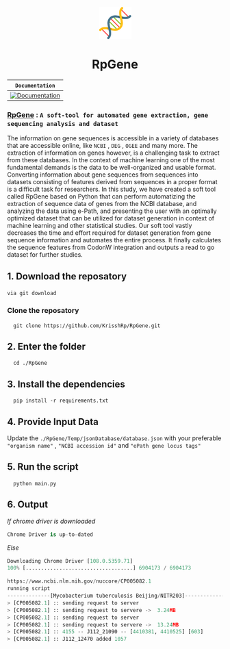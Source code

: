 <div align="center">
  <img style="width: 75px;" src="./Bin/Assets/images/dna.png">
</div>
<div align="center">
  <h1> RpGene </h1>
</div>

**`Documentation`** |
------------------- |
[![Documentation](https://img.shields.io/badge/api-reference-blue.svg)](#) |

### [RpGene](#) : `A soft-tool for automated gene extraction, gene sequencing analysis and dataset` 

The information on gene sequences is accessible in a variety of databases that are accessible online, like `NCBI` , `DEG` , `OGEE` and many more. The extraction of information on genes however, is a challenging task to extract from these databases. In the context of machine learning one of the most fundamental demands is the data to be well-organized and usable format. Converting information about gene sequences from sequences into datasets consisting of features derived from sequences in a proper format is a difficult task for researchers. In this study, we have created a soft tool called RpGene based on Python that can perform automatizing the extraction of sequence data of genes from the NCBI database, and analyzing the data using e-Path, and presenting the user with an optimally optimized dataset that can be utilized for dataset generation in context of machine learning and other statistical studies. Our soft tool vastly decreases the time and effort required for dataset generation from gene sequence information and automates the entire process. It finally calculates the sequence features from CodonW integration and outputs a read to go dataset for further studies.

## 1. Download the reposatory
```via git download```
### Clone the reposatory
```shell
  git clone https://github.com/KrisshRp/RpGene.git
```
## 2. Enter the folder
```shell
  cd ./RpGene
```
## 3. Install the dependencies
```
  pip install -r requirements.txt
```
## 4. Provide Input Data
Update the `./RpGene/Temp/jsonDatabase/database.json` with your preferable `"organism name"` , `"NCBI accession id"` and `"ePath gene locus tags"`
## 5. Run the script

```shell
  python main.py
```
## 6. Output
*If chrome driver is downloaded*
```python
Chrome Driver is up-to-dated
```
*Else*
```python
Downloading Chrome Driver [108.0.5359.71]
100% [...................................] 6904173 / 6904173
```
```python
https://www.ncbi.nlm.nih.gov/nuccore/CP005082.1
running script
--------------[Mycobacterium tuberculosis Beijing/NITR203]--------------
> [CP005082.1] :: sending request to server
> [CP005082.1] :: sending request to servere ->  3.24MB
> [CP005082.1] :: sending request to server
> [CP005082.1] :: sending request to servere ->  13.24MB
> [CP005082.1] :: 4155 -- J112_21090 -- [4410381, 4410525] [603]          
> [CP005082.1] :: J112_12470 added 1057
```